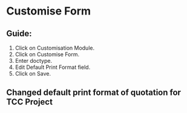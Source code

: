 # Customise Form
## Guide:
1. Click on Customisation Module.
2. Click on Customise Form.
3. Enter doctype.
4. Edit Default Print Format field.
5. Click on Save.


## Changed default print format of quotation for TCC Project
